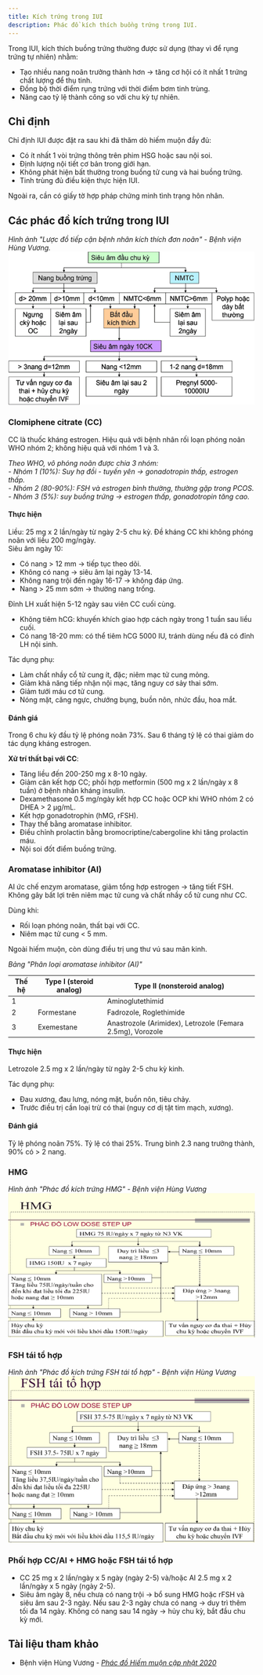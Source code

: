 ```yaml
---
title: Kích trứng trong IUI
description: Phác đồ kích thích buồng trứng trong IUI.
---
```


Trong IUI, kích thích buồng trứng thường được sử dụng (thay vì để rụng trứng tự nhiên) nhằm:

- Tạo nhiều nang noãn trưởng thành hơn → tăng cơ hội có ít nhất 1 trứng chất lượng để thụ tinh.
- Đồng bộ thời điểm rụng trứng với thời điểm bơm tinh trùng.
- Nâng cao tỷ lệ thành công so với chu kỳ tự nhiên.

## Chỉ định

Chỉ định IUI được đặt ra sau khi đã thăm dò hiếm muộn đầy đủ:

- Có ít nhất 1 vòi trứng thông trên phim HSG hoặc sau nội soi.
- Định lượng nội tiết cơ bản trong giới hạn.
- Không phát hiện bất thường trong buồng tử cung và hai buồng trứng.
- Tinh trùng đủ điều kiện thực hiện IUI.

Ngoài ra, cần có giấy tờ hợp pháp chứng minh tình trạng hôn nhân.

## Các phác đồ kích trứng trong IUI

_Hình ảnh "Lược đồ tiếp cận bệnh nhân kích thích đơn noãn" - Bệnh viện Hùng Vương._  
![Lược đồ tiếp cận bệnh nhân kích thích đơn noãn](./_images/kich-trung/horem-luoc-do-tiep-can-kich-trung-don-noan.png)

### Clomiphene citrate (CC)

CC là thuốc kháng estrogen. Hiệu quả với bệnh nhân rối loạn phóng noãn WHO nhóm 2; không hiệu quả với nhóm 1 và 3.

_Theo WHO, vô phóng noãn được chia 3 nhóm:<br>- Nhóm 1 (10%): Suy hạ đồi - tuyến yên → gonadotropin thấp, estrogen thấp.<br>- Nhóm 2 (80-90%): FSH và estrogen bình thường, thường gặp trong PCOS.<br>- Nhóm 3 (5%): suy buồng trứng → estrogen thấp, gonadotropin tăng cao._

#### Thực hiện

Liều: 25 mg x 2 lần/ngày từ ngày 2-5 chu kỳ. Đề kháng CC khi không phóng noãn với liều 200 mg/ngày.  
Siêu âm ngày 10:

- Có nang > 12 mm → tiếp tục theo dõi.
- Không có nang → siêu âm lại ngày 13-14.
- Không nang trội đến ngày 16-17 → không đáp ứng.
- Nang > 25 mm sớm → thường nang trống.

Đỉnh LH xuất hiện 5-12 ngày sau viên CC cuối cùng.

- Không tiêm hCG: khuyến khích giao hợp cách ngày trong 1 tuần sau liều cuối.
- Có nang 18-20 mm: có thể tiêm hCG 5000 IU, tránh dùng nếu đã có đỉnh LH nội sinh.

Tác dụng phụ:

- Làm chất nhầy cổ tử cung ít, đặc; niêm mạc tử cung mỏng.
- Giảm khả năng tiếp nhận nội mạc, tăng nguy cơ sảy thai sớm.
- Giảm tưới máu cơ tử cung.
- Nóng mặt, căng ngực, chướng bụng, buồn nôn, nhức đầu, hoa mắt.

#### Đánh giá

Trong 6 chu kỳ đầu tỷ lệ phóng noãn 73%. Sau 6 tháng tỷ lệ có thai giảm do tác dụng kháng estrogen.

**Xử trí thất bại với CC**:

- Tăng liều đến 200-250 mg x 8-10 ngày.
- Giảm cân kết hợp CC; phối hợp metformin (500 mg x 2 lần/ngày x 8 tuần) ở bệnh nhân kháng insulin.
- Dexamethasone 0.5 mg/ngày kết hợp CC hoặc OCP khi WHO nhóm 2 có DHEA > 2 µg/mL.
- Kết hợp gonadotrophin (hMG, rFSH).
- Thay thế bằng aromatase inhibitor.
- Điều chỉnh prolactin bằng bromocriptine/cabergoline khi tăng prolactin máu.
- Nội soi đốt điểm buồng trứng.

### Aromatase inhibitor (AI)

AI ức chế enzym aromatase, giảm tổng hợp estrogen → tăng tiết FSH. Không gây bất lợi trên niêm mạc tử cung và chất nhầy cổ tử cung như CC.

Dùng khi:

- Rối loạn phóng noãn, thất bại với CC.
- Niêm mạc tử cung < 5 mm.

Ngoài hiếm muộn, còn dùng điều trị ung thư vú sau mãn kinh.

_Bảng "Phân loại aromatase inhibitor (AI)"_

| Thế hệ | Type I (steroid analog) | Type II (nonsteroid analog) |  
|--------|----------------------------|-----------------------------------------------|  
| 1 | | Aminoglutethimid |  
| 2 | Formestane | Fadrozole, Roglethimide |  
| 3 | Exemestane | Anastrozole (Arimidex), Letrozole (Femara 2.5mg), Vorozole |

#### Thực hiện

Letrozole 2.5 mg x 2 lần/ngày từ ngày 2-5 chu kỳ kinh.

Tác dụng phụ:

- Đau xương, đau lưng, nóng mặt, buồn nôn, tiêu chảy.
- Trước điều trị cần loại trừ có thai (nguy cơ dị tật tim mạch, xương).

#### Đánh giá

Tỷ lệ phóng noãn 75%. Tỷ lệ có thai 25%. Trung bình 2.3 nang trưởng thành, 90% có > 2 nang.

### HMG

_Hình ảnh "Phác đồ kích trứng HMG" - Bệnh viện Hùng Vương_  
![Phác đồ kích trứng HMG](./_images/kich-trung/horem-kich-trung-hmg.png)

### FSH tái tổ hợp

_Hình ảnh "Phác đồ kích trứng FSH tái tổ hợp" - Bệnh viện Hùng Vương_  
![Phác đồ kích trứng FSH tái tổ hợp](./_images/kich-trung/horem-kich-trung-FSH-tai-to-hop.png)

### Phối hợp CC/AI + HMG hoặc FSH tái tổ hợp

- CC 25 mg x 2 lần/ngày x 5 ngày (ngày 2-5) và/hoặc AI 2.5 mg x 2 lần/ngày x 5 ngày (ngày 2-5).
- Siêu âm ngày 8, nếu chưa có nang trội → bổ sung HMG hoặc rFSH và siêu âm sau 2-3 ngày. Nếu sau 2-3 ngày chưa có nang → duy trì thêm tối đa 14 ngày. Không có nang sau 14 ngày → hủy chu kỳ, bắt đầu chu kỳ mới.

## Tài liệu tham khảo

- Bệnh viện Hùng Vương - [_Phác đồ Hiếm muộn cập nhật 2020_](https://bvhungvuong.vn/danh-cho-nhan-vien/phac-do-hiem-muon-cap-nhat-2020)
